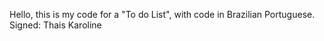 Hello, this is my code for a "To do List", with code in Brazilian Portuguese.
Signed: Thais Karoline

